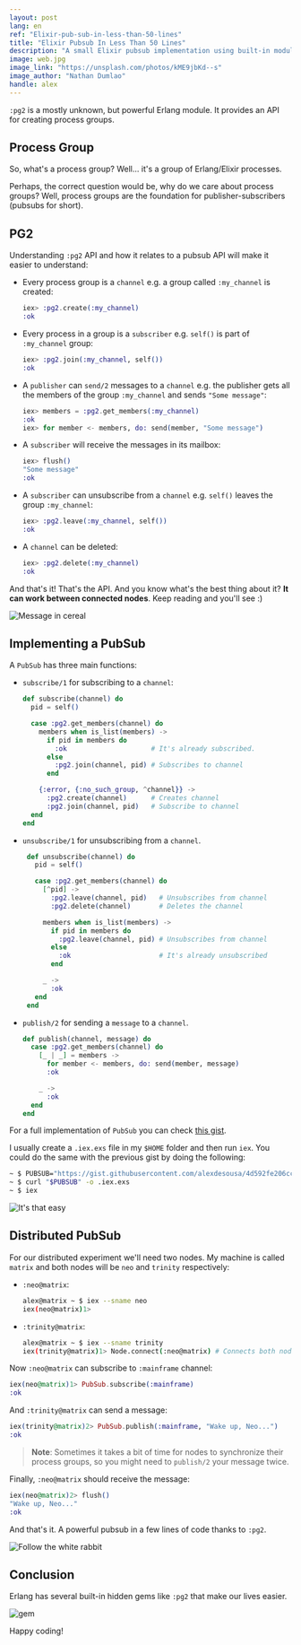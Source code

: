 ```yaml
---
layout: post
lang: en
ref: "Elixir-pub-sub-in-less-than-50-lines"
title: "Elixir Pubsub In Less Than 50 Lines"
description: "A small Elixir pubsub implementation using built-in module :pg2"
image: web.jpg
image_link: "https://unsplash.com/photos/kME9jbKd--s"
image_author: "Nathan Dumlao"
handle: alex
---
```


`:pg2` is a mostly unknown, but powerful Erlang module. It provides an API for creating process groups.

## Process Group

So, what's a process group? Well... it's a group of Erlang/Elixir processes.

Perhaps, the correct question would be, why do we care about process groups? Well, process groups are the foundation for publisher-subscribers (pubsubs for short).

## PG2

Understanding `:pg2` API and how it relates to a pubsub API will make it easier to understand: 

- Every process group is a `channel` e.g. a group called `:my_channel` is created:

   ```elixir
   iex> :pg2.create(:my_channel)
   :ok
   ```

- Every process in a group is a `subscriber` e.g. `self()` is part of `:my_channel` group:

   ```elixir
   iex> :pg2.join(:my_channel, self())
   :ok
   ```

- A `publisher` can `send/2` messages to a `channel` e.g. the publisher gets all the members of the group `:my_channel` and sends `"Some message"`:

   ```elixir
   iex> members = :pg2.get_members(:my_channel)
   :ok
   iex> for member <- members, do: send(member, "Some message")
   ```

- A `subscriber` will receive the messages in its mailbox:

   ```elixir
   iex> flush()
   "Some message"
   :ok
   ```

- A `subscriber` can unsubscribe from a `channel` e.g. `self()` leaves the group `:my_channel`:

   ```elixir
   iex> :pg2.leave(:my_channel, self())
   :ok
   ```

- A `channel` can be deleted:

   ```elixir
   iex> :pg2.delete(:my_channel)
   :ok
   ```

And that's it! That's the API. And you know what's the best thing about it? **It can work between connected nodes**. Keep reading and you'll see :)

![Message in cereal](https://media.giphy.com/media/mcueTtCHvqNPy/giphy.gif)

## Implementing a PubSub

A `PubSub` has three main functions:

- `subscribe/1` for subscribing to a `channel`:

   ```elixir
   def subscribe(channel) do
     pid = self()

     case :pg2.get_members(channel) do
       members when is_list(members) ->
         if pid in members do
           :ok                     # It's already subscribed.
         else
           :pg2.join(channel, pid) # Subscribes to channel
         end

       {:error, {:no_such_group, ^channel}} ->
         :pg2.create(channel)      # Creates channel
         :pg2.join(channel, pid)   # Subscribe to channel
     end
   end
   ```

- `unsubscribe/1` for unsubscribing from a `channel`.

   ```elixir
    def unsubscribe(channel) do
      pid = self()

      case :pg2.get_members(channel) do
        [^pid] ->
          :pg2.leave(channel, pid)   # Unsubscribes from channel
          :pg2.delete(channel)       # Deletes the channel

        members when is_list(members) ->
          if pid in members do
            :pg2.leave(channel, pid) # Unsubscribes from channel
          else
            :ok                      # It's already unsubscribed
          end

        _ ->
          :ok
      end
    end
   ```

- `publish/2` for sending a `message` to a `channel`.

   ```elixir
   def publish(channel, message) do
     case :pg2.get_members(channel) do
       [_ | _] = members ->
         for member <- members, do: send(member, message)
         :ok

       _ ->
         :ok
     end
   end
   ```

For a full implementation of `PubSub` you can check [this gist](https://gist.github.com/alexdesousa/4d592fe206cca17393affaefa4c8fd33).

I usually create a `.iex.exs` file in my `$HOME` folder and then run `iex`. You could do the same with the previous gist by doing the following:

```bash
~ $ PUBSUB="https://gist.githubusercontent.com/alexdesousa/4d592fe206cca17393affaefa4c8fd33/raw/4d84894f016bd9eef84bba647c77c62b9c9a6094/pub_sub.ex"
~ $ curl "$PUBSUB" -o .iex.exs
~ $ iex
```

![It's that easy](https://media.giphy.com/media/3o7btNa0RUYa5E7iiQ/giphy.gif)

## Distributed PubSub

For our distributed experiment we'll need two nodes. My machine is called `matrix` and both nodes will be `neo` and `trinity` respectively:

- `:neo@matrix`:

   ```bash
   alex@matrix ~ $ iex --sname neo
   iex(neo@matrix)1>
   ```

- `:trinity@matrix`:

   ```bash
   alex@matrix ~ $ iex --sname trinity
   iex(trinity@matrix)1> Node.connect(:neo@matrix) # Connects both nodes
   ```

Now `:neo@matrix` can subscribe to `:mainframe` channel:

```elixir
iex(neo@matrix)1> PubSub.subscribe(:mainframe)
:ok
```

And `:trinity@matrix` can send a message:

```elixir
iex(trinity@matrix)2> PubSub.publish(:mainframe, "Wake up, Neo...")
:ok 
```

> **Note**: Sometimes it takes a bit of time for nodes to synchronize their process groups, so you might need to `publish/2` your message twice.

Finally, `:neo@matrix` should receive the message:

```elixir
iex(neo@matrix)2> flush()
"Wake up, Neo..."
:ok
```

And that's it. A powerful pubsub in a few lines of code thanks to `:pg2`.

![Follow the white rabbit](https://media.giphy.com/media/S27iRp6ypEcnK/giphy.gif)

## Conclusion

Erlang has several built-in hidden gems like `:pg2` that make our lives easier.

![gem](https://media.giphy.com/media/PdfNwG98g6Sxq/giphy.gif)

Happy coding!
